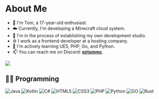 # About Me

- 👋 I'm Tom, a 17-year-old enthusiast.
- ☁️ Currently, I'm developing a Minecraft cloud system.
- 🔭 I'm in the process of establishing my own development studio.
- ⚙️ I work as a frontend developer at a hosting company.
- 🌱 I'm actively learning UE5, PHP, Go, and Python.
- 📫 You can reach me on Discord: [**eztxmmc**](https://discord.com/users/645244181756903426).

![](https://komarev.com/ghpvc/?username=ezTxmMC&style=flat)

## 🧑‍💻 Programming
![Java](https://img.shields.io/badge/java-%23ED8B00.svg?style=for-the-badge&logo=openjdk&logoColor=white)
![Kotlin](https://img.shields.io/badge/kotlin-%237F52FF.svg?style=for-the-badge&logo=kotlin&logoColor=white)
![C#](https://img.shields.io/badge/c%23-%23239120.svg?style=for-the-badge&logo=csharp&logoColor=white)
![HTML5](https://img.shields.io/badge/html5-%23E34F26.svg?style=for-the-badge&logo=html5&logoColor=white)
![CSS3](https://img.shields.io/badge/css3-%231572B6.svg?style=for-the-badge&logo=css3&logoColor=white)
![PHP](https://img.shields.io/badge/php-%23777BB4.svg?style=for-the-badge&logo=php&logoColor=white)
![Python](https://img.shields.io/badge/python-%23306afc.svg?style=for-the-badge&logo=python&logoColor=white)
![GO](https://img.shields.io/badge/go-%2354beff.svg?style=for-the-badge&logo=go&logoColor=white)
![Rust](https://img.shields.io/badge/rust-%23000000.svg?style=for-the-badge&logo=rust&logoColor=white)
